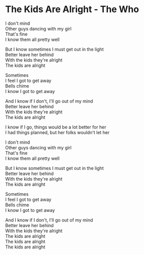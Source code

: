 # The Kids Are Alright - The Who

I don't mind\
Other guys dancing with my girl\
That's fine\
I know them all pretty well

But I know sometimes I must get out in the light\
Better leave her behind\
With the kids they're alright\
The kids are alright

Sometimes\
I feel I got to get away\
Bells chime\
I know I got to get away

And I know if I don't, I'll go out of my mind\
Better leave her behind\
With the kids they're alright\
The kids are alright

I know if I go, things would be a lot better for her\
I had things planned, but her folks wouldn't let her

I don't mind\
Other guys dancing with my girl\
That's fine\
I know them all pretty well

But I know sometimes I must get out in the light\
Better leave her behind\
With the kids they're alright\
The kids are alright

Sometimes\
I feel I got to get away\
Bells chime\
I know I got to get away

And I know if I don't, I'll go out of my mind\
Better leave her behind\
With the kids they're alright\
The kids are alright\
The kids are alright\
The kids are alright